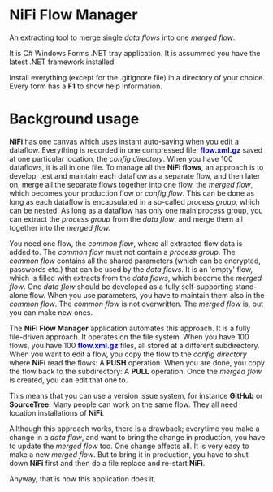 # NiFi Flow Manager
An extracting tool to merge single <i>data flows</i> into one <i>merged flow</i>.

<p>It is C# Windows Forms .NET tray application. It is assummed you have the latest .NET framework installed.</p>

<p>Install everything (except for the .gitignore file) in a directory of your choice. Every form has a <b>F1</b> to show help information.</p>

# Background usage

<p><b>NiFi</b> has one canvas which uses instant auto-saving when you edit a dataflow. Everything is recorded in one compressed file: <font color='blue'><b>flow.xml.gz</b></font> saved at one particular location, the <i>config directory</i>. When you have 100 dataflows, it is all in one file. To manage all the <b>NiFi flows</b>, an approach is to develop, test and maintain each dataflow as a separate flow, and then later on, merge all the separate flows together into one flow, the <i>merged flow</i>, which becomes your production flow or <i>config flow</i>. This can be done as long as each dataflow is encapsulated in a so-called <i>process group</i>, which can be nested. As long as a dataflow has only one main process group, you can extract the <i>process group</i> from the <i>data flow</i>, and merge them all together into the <i>merged flow.</i></p>
<p>You need one flow, the <i>common flow</i>, where all extracted flow data is added to. The <i>common flow</i> must not contain a <i>process group</i>. The <i>common flow</i> contains all the shared parameters (which can be encrypted, passwords etc.) that can be used by the <i>data flows</i>. It is an 'empty' flow, which is filled with extracts from the <i>data flows</i>, which become the <i>merged flow</i>. One <i>data flow</i> should be developed as a fully self-supporting stand-alone flow. When you use parameters, you have to maintain them also in the <i>common flow</i>. The <i>common flow</i> is not overwritten. The <i>merged flow</i> is, but you can make new ones.</p> 
<p>The <b>NiFi Flow Manager</b> application automates this approach. It is a fully file-driven approach. It operates on the file system. When you have 100 flows, you have 100 <font color='blue'><b>flow.xml.gz</b></font> files, all stored at a different subdirectory. When you want to edit a flow, you copy the flow to the <i>config directory</i> where <b>NiFi</b> read the flows: A <b>PUSH</b> operation. When you are done, you copy the flow back to the subdirectory: A <b>PULL</b> operation. Once the <i>merged flow</i> is created, you can edit that one to.</p>
<p>This means that you can use a version issue system, for instance <b>GitHub</b> or <b>SourceTree</b>. Many people can work on the same flow. They all need location installations of <b>NiFi</b>.</p>
<p>Allthough this approach works, there is a drawback; everytime you make a change in a <i>data flow</i>, and want to bring the change in production, you have to update the <i>merged flow</i> too. One change affects all. It is very easy to make a new <i>merged flow</i>. But to bring it in production, you have to shut down <b>NiFi</b> first and then do a file replace and re-start <b>NiFi</b>.</p>
<p>Anyway, that is how this application does it.</p>
